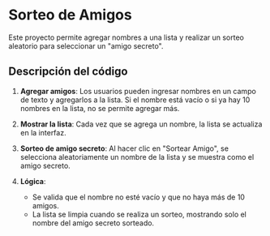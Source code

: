 # Sorteo de Amigos

Este proyecto permite agregar nombres a una lista y realizar un sorteo aleatorio para seleccionar un "amigo secreto".

## Descripción del código

1. **Agregar amigos**: Los usuarios pueden ingresar nombres en un campo de texto y agregarlos a la lista. Si el nombre está vacío o si ya hay 10 nombres en la lista, no se permite agregar más.
   
2. **Mostrar la lista**: Cada vez que se agrega un nombre, la lista se actualiza en la interfaz.

3. **Sorteo de amigo secreto**: Al hacer clic en "Sortear Amigo", se selecciona aleatoriamente un nombre de la lista y se muestra como el amigo secreto.

4. **Lógica**:
   - Se valida que el nombre no esté vacío y que no haya más de 10 amigos.
   - La lista se limpia cuando se realiza un sorteo, mostrando solo el nombre del amigo secreto sorteado.
